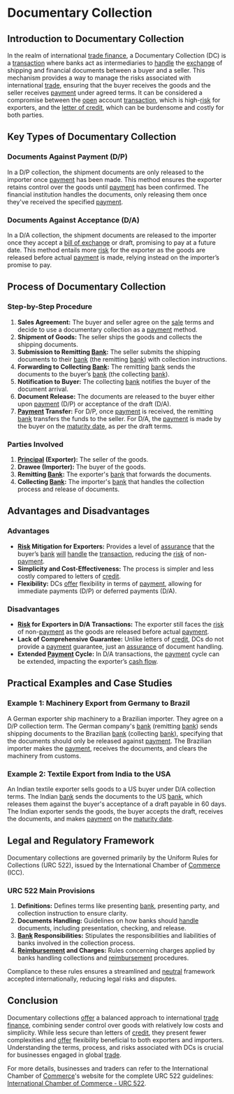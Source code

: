 # Documentary Collection

## Introduction to Documentary Collection

In the realm of international [trade finance](../t/trade_finance.md), a Documentary Collection (DC) is a [transaction](../t/transaction.md) where banks act as intermediaries to [handle](../h/handle.md) the [exchange](../e/exchange.md) of shipping and financial documents between a buyer and a seller. This mechanism provides a way to manage the risks associated with international [trade](../t/trade.md), ensuring that the buyer receives the goods and the seller receives [payment](../p/payment.md) under agreed terms. It can be considered a compromise between the [open](../o/open.md) account [transaction](../t/transaction.md), which is high-[risk](../r/risk.md) for exporters, and the [letter of credit](../l/letter_of_credit.md), which can be burdensome and costly for both parties.

## Key Types of Documentary Collection

### Documents Against Payment (D/P)
In a D/P collection, the shipment documents are only released to the importer once [payment](../p/payment.md) has been made. This method ensures the exporter retains control over the goods until [payment](../p/payment.md) has been confirmed. The financial institution handles the documents, only releasing them once they've received the specified [payment](../p/payment.md).

### Documents Against Acceptance (D/A)
In a D/A collection, the shipment documents are released to the importer once they accept a [bill of exchange](../b/bill_of_exchange.md) or draft, promising to pay at a future date. This method entails more [risk](../r/risk.md) for the exporter as the goods are released before actual [payment](../p/payment.md) is made, relying instead on the importer’s promise to pay.

## Process of Documentary Collection

### Step-by-Step Procedure

1. **Sales Agreement:** The buyer and seller agree on the [sale](../s/sale.md) terms and decide to use a documentary collection as a [payment](../p/payment.md) method.
2. **Shipment of Goods:** The seller ships the goods and collects the shipping documents.
3. **Submission to Remitting [Bank](../b/bank.md):** The seller submits the shipping documents to their [bank](../b/bank.md) (the remitting [bank](../b/bank.md)) with collection instructions.
4. **Forwarding to Collecting [Bank](../b/bank.md):** The remitting [bank](../b/bank.md) sends the documents to the buyer’s [bank](../b/bank.md) (the collecting [bank](../b/bank.md)).
5. **Notification to Buyer:** The collecting [bank](../b/bank.md) notifies the buyer of the document arrival.
6. **Document Release:** The documents are released to the buyer either upon [payment](../p/payment.md) (D/P) or acceptance of the draft (D/A).
7. **[Payment](../p/payment.md) Transfer:** For D/P, once [payment](../p/payment.md) is received, the remitting [bank](../b/bank.md) transfers the funds to the seller. For D/A, the [payment](../p/payment.md) is made by the buyer on the [maturity date](../m/maturity_date.md), as per the draft terms.

### Parties Involved

1. **[Principal](../p/principal.md) (Exporter):** The seller of the goods.
2. **Drawee (Importer):** The buyer of the goods.
3. **Remitting [Bank](../b/bank.md):** The exporter's [bank](../b/bank.md) that forwards the documents.
4. **Collecting [Bank](../b/bank.md):** The importer's [bank](../b/bank.md) that handles the collection process and release of documents.

## Advantages and Disadvantages

### Advantages

- **[Risk](../r/risk.md) Mitigation for Exporters:** Provides a level of [assurance](../a/assurance.md) that the buyer’s [bank](../b/bank.md) [will](../w/will.md) [handle](../h/handle.md) the [transaction](../t/transaction.md), reducing the [risk](../r/risk.md) of non-[payment](../p/payment.md).
- **Simplicity and Cost-Effectiveness:** The process is simpler and less costly compared to letters of [credit](../c/credit.md).
- **Flexibility:** DCs [offer](../o/offer.md) flexibility in terms of [payment](../p/payment.md), allowing for immediate payments (D/P) or deferred payments (D/A).

### Disadvantages

- **[Risk](../r/risk.md) for Exporters in D/A Transactions:** The exporter still faces the [risk](../r/risk.md) of non-[payment](../p/payment.md) as the goods are released before actual [payment](../p/payment.md).
- **Lack of Comprehensive Guarantee:** Unlike letters of [credit](../c/credit.md), DCs do not provide a [payment](../p/payment.md) guarantee, just an [assurance](../a/assurance.md) of document handling.
- **Extended [Payment](../p/payment.md) Cycle:** In D/A transactions, the [payment](../p/payment.md) cycle can be extended, impacting the exporter’s [cash flow](../c/cash_flow.md).

## Practical Examples and Case Studies

### Example 1: Machinery Export from Germany to Brazil

A German exporter ship machinery to a Brazilian importer. They agree on a D/P collection term. The German company's [bank](../b/bank.md) (remitting [bank](../b/bank.md)) sends shipping documents to the Brazilian [bank](../b/bank.md) (collecting [bank](../b/bank.md)), specifying that the documents should only be released against [payment](../p/payment.md). The Brazilian importer makes the [payment](../p/payment.md), receives the documents, and clears the machinery from customs.

### Example 2: Textile Export from India to the USA

An Indian textile exporter sells goods to a US buyer under D/A collection terms. The Indian [bank](../b/bank.md) sends the documents to the US [bank](../b/bank.md), which releases them against the buyer's acceptance of a draft payable in 60 days. The Indian exporter sends the goods, the buyer accepts the draft, receives the documents, and makes [payment](../p/payment.md) on the [maturity date](../m/maturity_date.md).

## Legal and Regulatory Framework

Documentary collections are governed primarily by the Uniform Rules for Collections (URC 522), issued by the International Chamber of [Commerce](../c/commerce.md) (ICC). 

### URC 522 Main Provisions

1. **Definitions:** Defines terms like presenting [bank](../b/bank.md), presenting party, and collection instruction to ensure clarity.
2. **Documents Handling:** Guidelines on how banks should [handle](../h/handle.md) documents, including presentation, checking, and release.
3. **[Bank](../b/bank.md) Responsibilities:** Stipulates the responsibilities and liabilities of banks involved in the collection process.
4. **[Reimbursement](../r/reimbursement.md) and Charges:** Rules concerning charges applied by banks handling collections and [reimbursement](../r/reimbursement.md) procedures.

Compliance to these rules ensures a streamlined and [neutral](../n/neutral.md) framework accepted internationally, reducing legal risks and disputes.

## Conclusion

Documentary collections [offer](../o/offer.md) a balanced approach to international [trade finance](../t/trade_finance.md), combining sender control over goods with relatively low costs and simplicity. While less secure than letters of [credit](../c/credit.md), they present fewer complexities and [offer](../o/offer.md) flexibility beneficial to both exporters and importers. Understanding the terms, process, and risks associated with DCs is crucial for businesses engaged in global [trade](../t/trade.md). 

For more details, businesses and traders can refer to the International Chamber of [Commerce](../c/commerce.md)'s website for the complete URC 522 guidelines:
[International Chamber of Commerce - URC 522](https://iccwbo.org/publication/uniform-rules-for-collections-urc-522/).
